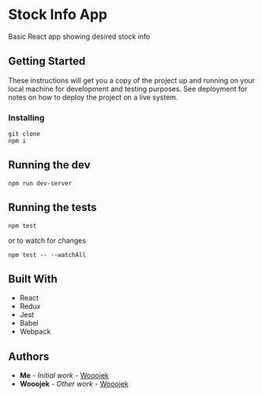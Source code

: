 # Stock Info App

Basic React app showing desired stock info

## Getting Started

These instructions will get you a copy of the project up and running on your local machine for development and testing purposes. See deployment for notes on how to deploy the project on a live system.

### Installing

```
git clone
npm i
```

## Running the dev

```
npm run dev-server
```

## Running the tests

```
npm test
```

or to watch for changes

```
npm test -- --watchAll
```

<!-- ## Deployment

Add additional notes about how to deploy this on a live system -->

## Built With 

* React
* Redux
* Jest
* Babel
* Webpack

## Authors

* **Me** - *Initial work* - [Wooojek](https://github.com/wooojek)
* **Wooojek** - *Other work* - [Wooojek](https://github.com/wooojek)